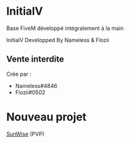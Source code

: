 # InitialV

Base FiveM développé intégralement à la main 

 InitialV Developped By Nameless & Flozii

## Vente interdite

 Crée par :
 - Nameless#4846
 - Flozii#0502

# Nouveau projet
 [SunWise](https://discord.gg/K5tKtXpg7P) (PVP)
